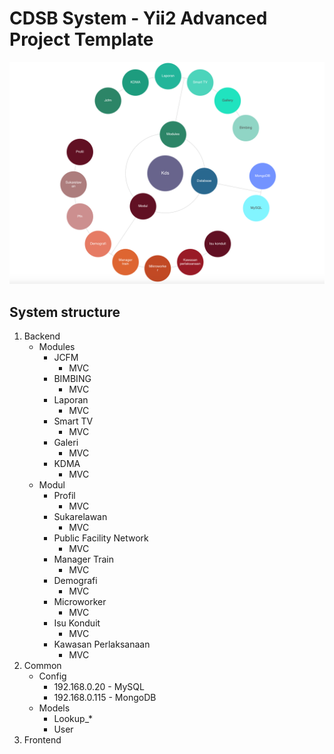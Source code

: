 CDSB System - Yii2 Advanced Project Template
=======================================


![Image of KDS](kds.png)

## System structure

1. Backend
	* Modules
		* JCFM
			* MVC
		* BIMBING
			* MVC
		* Laporan
			* MVC
		* Smart TV
			* MVC
		* Galeri
			* MVC
		* KDMA
			* MVC
	* Modul
		* Profil
			* MVC
		* Sukarelawan
			* MVC
		* Public Facility Network
			* MVC
		* Manager Train
			* MVC
		* Demografi
			* MVC
		* Microworker
			* MVC
		* Isu Konduit
			* MVC
		* Kawasan Perlaksanaan
			* MVC
2. Common
	* Config
		* 192.168.0.20 - MySQL
		* 192.168.0.115 - MongoDB
	* Models
		* Lookup_*
		* User
3. Frontend
